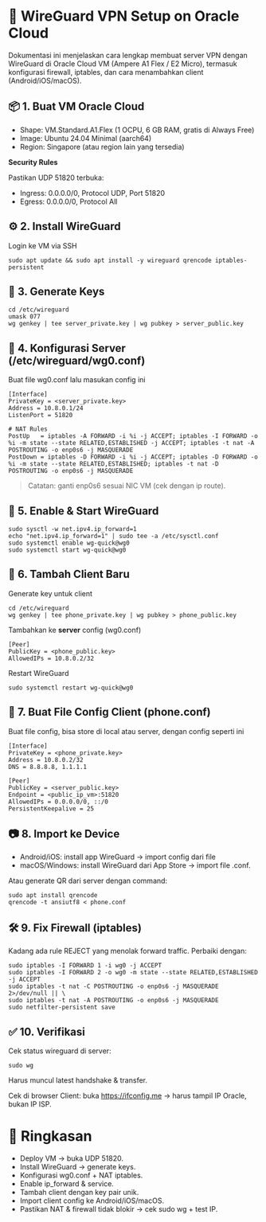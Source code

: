 # 🚀 WireGuard VPN Setup on Oracle Cloud

Dokumentasi ini menjelaskan cara lengkap membuat server VPN dengan WireGuard di Oracle Cloud VM (Ampere A1 Flex / E2 Micro), termasuk konfigurasi firewall, iptables, dan cara menambahkan client (Android/iOS/macOS).

## 📦 1. Buat VM Oracle Cloud

- Shape: VM.Standard.A1.Flex (1 OCPU, 6 GB RAM, gratis di Always Free)
- Image: Ubuntu 24.04 Minimal (aarch64)
- Region: Singapore (atau region lain yang tersedia)

**Security Rules**

Pastikan UDP 51820 terbuka:
- Ingress: 0.0.0.0/0, Protocol UDP, Port 51820
- Egress: 0.0.0.0/0, Protocol All

## ⚙️ 2. Install WireGuard

Login ke VM via SSH

```
sudo apt update && sudo apt install -y wireguard qrencode iptables-persistent
```

## 🔑 3. Generate Keys

```
cd /etc/wireguard
umask 077
wg genkey | tee server_private.key | wg pubkey > server_public.key
```

## 📄 4. Konfigurasi Server (/etc/wireguard/wg0.conf)

Buat file wg0.conf lalu masukan config ini

```
[Interface]
PrivateKey = <server_private.key>
Address = 10.8.0.1/24
ListenPort = 51820

# NAT Rules
PostUp   = iptables -A FORWARD -i %i -j ACCEPT; iptables -I FORWARD -o %i -m state --state RELATED,ESTABLISHED -j ACCEPT; iptables -t nat -A POSTROUTING -o enp0s6 -j MASQUERADE
PostDown = iptables -D FORWARD -i %i -j ACCEPT; iptables -D FORWARD -o %i -m state --state RELATED,ESTABLISHED; iptables -t nat -D POSTROUTING -o enp0s6 -j MASQUERADE
```

> Catatan: ganti enp0s6 sesuai NIC VM (cek dengan ip route).

## 🔧 5. Enable & Start WireGuard

```
sudo sysctl -w net.ipv4.ip_forward=1
echo "net.ipv4.ip_forward=1" | sudo tee -a /etc/sysctl.conf
sudo systemctl enable wg-quick@wg0
sudo systemctl start wg-quick@wg0
```

## 👤 6. Tambah Client Baru

Generate key untuk client

```
cd /etc/wireguard
wg genkey | tee phone_private.key | wg pubkey > phone_public.key
```

Tambahkan ke **server** config (wg0.conf)

```
[Peer]
PublicKey = <phone_public.key>
AllowedIPs = 10.8.0.2/32
```

Restart WireGuard

```
sudo systemctl restart wg-quick@wg0
```

## 📱 7. Buat File Config Client (phone.conf)

Buat file config, bisa store di local atau server, dengan config seperti ini

```
[Interface]
PrivateKey = <phone_private.key>
Address = 10.8.0.2/32
DNS = 8.8.8.8, 1.1.1.1

[Peer]
PublicKey = <server_public.key>
Endpoint = <public_ip_vm>:51820
AllowedIPs = 0.0.0.0/0, ::/0
PersistentKeepalive = 25
```

## 📷 8. Import ke Device

- Android/iOS: install app WireGuard → import config dari file 
- macOS/Windows: install WireGuard dari App Store → import file .conf.

Atau generate QR dari server dengan command:

```
sudo apt install qrencode
qrencode -t ansiutf8 < phone.conf
```

## 🛠 9. Fix Firewall (iptables)

Kadang ada rule REJECT yang menolak forward traffic. Perbaiki dengan:

```
sudo iptables -I FORWARD 1 -i wg0 -j ACCEPT
sudo iptables -I FORWARD 2 -o wg0 -m state --state RELATED,ESTABLISHED -j ACCEPT
sudo iptables -t nat -C POSTROUTING -o enp0s6 -j MASQUERADE 2>/dev/null || \
sudo iptables -t nat -A POSTROUTING -o enp0s6 -j MASQUERADE
sudo netfilter-persistent save
```

## ✅ 10. Verifikasi

Cek status wireguard di server:

```
sudo wg
```

Harus muncul latest handshake & transfer.

Cek di browser Client: buka https://ifconfig.me → harus tampil IP Oracle, bukan IP ISP.


# 🎯 Ringkasan
- Deploy VM → buka UDP 51820.
- Install WireGuard → generate keys.
- Konfigurasi wg0.conf + NAT iptables.
- Enable ip_forward & service.
- Tambah client dengan key pair unik.
- Import client config ke Android/iOS/macOS.
- Pastikan NAT & firewall tidak blokir → cek sudo wg + test IP.